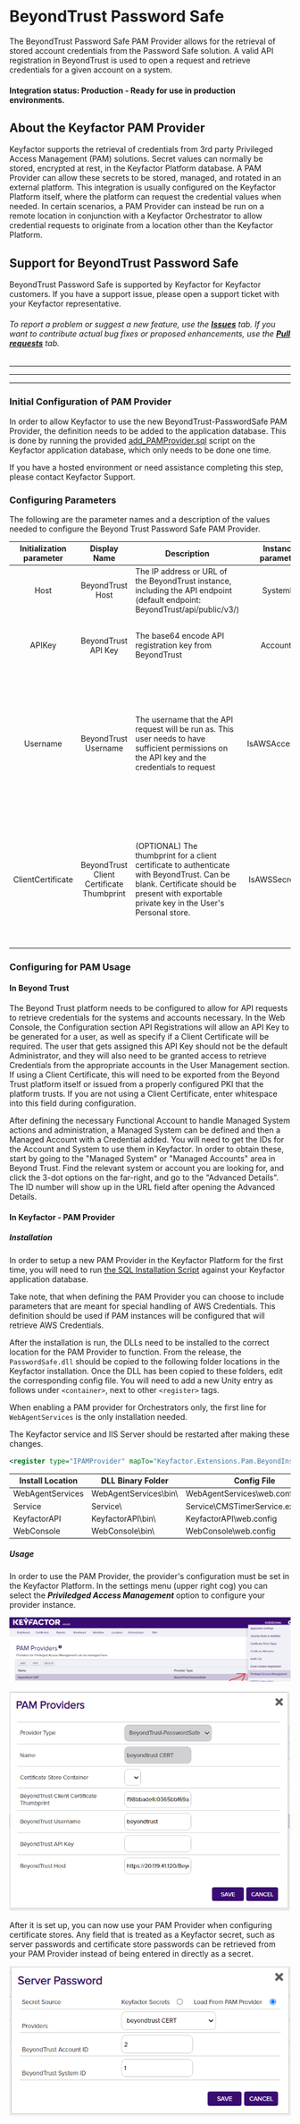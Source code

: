 # BeyondTrust Password Safe

The BeyondTrust Password Safe PAM Provider allows for the retrieval of stored account credentials from the Password Safe solution. A valid API registration in BeyondTrust is used to open a request and retrieve credentials for a given account on a system.

#### Integration status: Production - Ready for use in production environments.

## About the Keyfactor PAM Provider

Keyfactor supports the retrieval of credentials from 3rd party Privileged Access Management (PAM) solutions. Secret values can normally be stored, encrypted at rest, in the Keyfactor Platform database. A PAM Provider can allow these secrets to be stored, managed, and rotated in an external platform. This integration is usually configured on the Keyfactor Platform itself, where the platform can request the credential values when needed. In certain scenarios, a PAM Provider can instead be run on a remote location in conjunction with a Keyfactor Orchestrator to allow credential requests to originate from a location other than the Keyfactor Platform.



## Support for BeyondTrust Password Safe

BeyondTrust Password Safe is supported by Keyfactor for Keyfactor customers. If you have a support issue, please open a support ticket with your Keyfactor representative.

###### To report a problem or suggest a new feature, use the **[Issues](../../issues)** tab. If you want to contribute actual bug fixes or proposed enhancements, use the **[Pull requests](../../pulls)** tab.
___



---




---


### Initial Configuration of PAM Provider
In order to allow Keyfactor to use the new BeyondTrust-PasswordSafe PAM Provider, the definition needs to be added to the application database.
This is done by running the provided [add_PAMProvider.sql](./PasswordSafe/add_PAMProvider.sql) script on the Keyfactor application database, which only needs to be done one time.

If you have a hosted environment or need assistance completing this step, please contact Keyfactor Support.

### Configuring Parameters
The following are the parameter names and a description of the values needed to configure the Beyond Trust Password Safe PAM Provider.

| Initialization parameter | Display Name | Description | Instance parameter | Display Name | Description |
| :---: | :---: | --- | :---: | :---: | --- |
| Host | BeyondTrust Host | The IP address or URL of the BeyondTrust instance, including the API endpoint (default endpoint: BeyondTrust/api/public/v3/) | SystemId | BeyondTrust System ID | The ID of the system that holds the requested credential |
| APIKey | BeyondTrust API Key | The base64 encode API registration key from BeyondTrust | AccountId | BeyondTrust Account ID | The ID of the account on the system, whose password will be retrieved |
| Username | BeyondTrust Username | The username that the API request will be run as. This user needs to have sufficient permissions on the API key and the credentials to request | IsAWSAccessKey | Is an AWS Access Key | (OPTIONAL) If set, will interpret the credential retrieved as a concatenated AWS Access Key and Secret Key, and retrieve the first part before a separator (' ', ':', ';') |
| ClientCertificate | BeyondTrust Client Certificate Thumbprint | (OPTIONAL) The thumbprint for a client certificate to authenticate with BeyondTrust. Can be blank. Certificate should be present with exportable private key in the User's Personal store. | IsAWSSecretKey | Is an AWS Secret Key | (OPTIONAL) If set, will interpret the credential retrieved as a concatenated AWS Access Key and Secret Key, and retrieve the second part after a separator (' ', ':', ';') |


### Configuring for PAM Usage
#### In Beyond Trust
The Beyond Trust platform needs to be configured to allow for API requests to retrieve credentials for the systems and accounts necessary.
In the Web Console, the Configuration section API Registrations will allow an API Key to be generated for a user, as well as specify if a Client Certificate will be required.
The user that gets assigned this API Key should not be the default Administrator, and they will also need to be granted access to retrieve Credentials from the appropriate accounts in the User Management section.
If using a Client Certificate, this will need to be exported from the Beyond Trust platform itself or issued from a properly configured PKI that the platform trusts.
If you are not using a Client Certificate, enter whitespace into this field during configuration.

After defining the necessary Functional Account to handle Managed System actions and administration, a Managed System can be defined and then a Managed Account with a Credential added.
You will need to get the IDs for the Account and System to use them in Keyfactor. In order to obtain these, start by going to the "Managed System" or "Managed Accounts" area in Beyond Trust. Find the relevant system or account you are looking for, and click the 3-dot options on the far-right, and go to the "Advanced Details". The ID number will show up in the URL field after opening the Advanced Details.

#### In Keyfactor - PAM Provider
##### Installation
In order to setup a new PAM Provider in the Keyfactor Platform for the first time, you will need to run [the SQL Installation Script](./PasswordSafe/add_PAMProvider.sql) against your Keyfactor application database.

Take note, that when defining the PAM Provider you can choose to include parameters that are meant for special handling of AWS Credentials. This definition should be used if PAM instances will be configured that will retrieve AWS Credentials.

After the installation is run, the DLLs need to be installed to the correct location for the PAM Provider to function. From the release, the `PasswordSafe.dll` should be copied to the following folder locations in the Keyfactor installation. Once the DLL has been copied to these folders, edit the corresponding config file. You will need to add a new Unity entry as follows under `<container>`, next to other `<register>` tags.

When enabling a PAM provider for Orchestrators only, the first line for `WebAgentServices` is the only installation needed.

The Keyfactor service and IIS Server should be restarted after making these changes.

```xml
<register type="IPAMProvider" mapTo="Keyfactor.Extensions.Pam.BeyondInsight.PasswordSafe.PasswordSafePAM, PasswordSafe" name="BeyondTrust-PasswordSafe" />
```

| Install Location | DLL Binary Folder | Config File |
| --- | --- | --- |
| WebAgentServices | WebAgentServices\bin\ | WebAgentServices\web.config |
| Service | Service\ | Service\CMSTimerService.exe.config |
| KeyfactorAPI | KeyfactorAPI\bin\ | KeyfactorAPI\web.config |
| WebConsole | WebConsole\bin\ | WebConsole\web.config |

##### Usage
In order to use the PAM Provider, the provider's configuration must be set in the Keyfactor Platform. In the settings menu (upper right cog) you can select the ___Priviledged Access Management___ option to configure your provider instance.

![](images/pam-setting.png)

![](images/beyondtrust-config.png)

After it is set up, you can now use your PAM Provider when configuring certificate stores. Any field that is treated as a Keyfactor secret, such as server passwords and certificate store passwords can be retrieved from your PAM Provider instead of being entered in directly as a secret.

![](images/beyondtrust-password.png)

